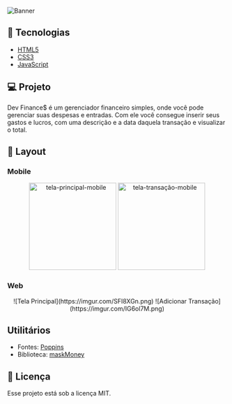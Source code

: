 ![Banner](https://imgur.com/Orj99zz.png)


## 🚀 Tecnologias

* [HTML5](https://developer.mozilla.org/pt-BR/docs/Web/HTML)
* [CSS3](https://developer.mozilla.org/pt-BR/docs/Web/CSS)
* [JavaScript](https://developer.mozilla.org/pt-BR/docs/Web/JavaScript)

## 💻 Projeto

Dev Finance$ é um gerenciador financeiro simples, onde você pode gerenciar suas despesas e entradas. Com ele você consegue inserir seus gastos e lucros, com uma descrição e a
data daquela transação e visualizar o total.

## 🎨 Layout

### Mobile

<p align="center">
  <img alt="tela-principal-mobile" src="https://imgur.com/std62IG.png" width="200px">

  <img alt="tela-transação-mobile" src="https://imgur.com/j6yQp2o.png" width="200px">
</p>

### Web

<p align="center" style="display: flex; align-items: flex-start; justify-content: center;">
  ![Tela Principal](https://imgur.com/SFI8XGn.png)
  ![Adicionar Transação](https://imgur.com/IG6ol7M.png)
</p>


## Utilitários

- Fontes:  [Poppins](https://fonts.google.com/specimen/Poppins)
- Biblioteca: [maskMoney](https://github.com/plentz/jquery-maskmoney)

## 📝 Licença

Esse projeto está sob a licença MIT.
